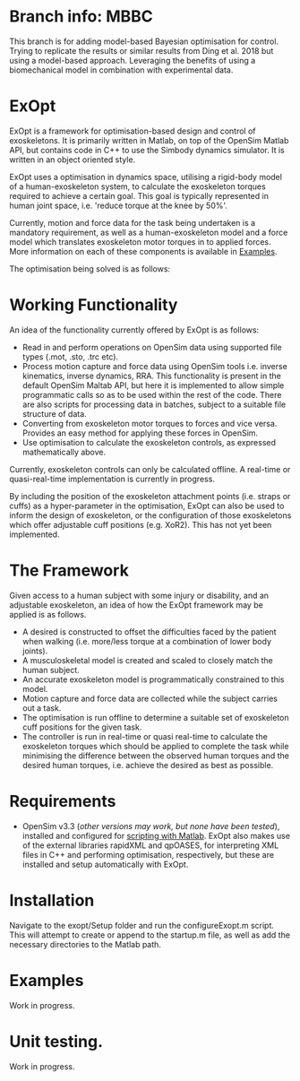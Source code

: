 # Branch info: MBBC
This branch is for adding model-based Bayesian optimisation for control. Trying to replicate the results or similar results from Ding et al. 2018 but using a model-based approach. Leveraging the benefits of using a biomechanical model in combination with experimental data. 

# ExOpt
ExOpt is a framework for optimisation-based design and control of exoskeletons. It is primarily written in Matlab, on top of the OpenSim Matlab API, but contains code in C++ to use the Simbody dynamics simulator. It is written in an object oriented style.

ExOpt uses a optimisation in dynamics space, utilising a  rigid-body model of a human-exoskeleton system, to calculate the exoskeleton torques required to achieve a certain goal. This goal is typically represented in human joint space, i.e. 'reduce torque at the knee by 50%'. 

Currently, motion and force data for the task being undertaken is a mandatory requirement, as well as a human-exoskeleton model and a force model which translates exoskeleton motor torques in to applied forces. More information on each of these components is available in [Examples](#Examples). 

The optimisation being solved is as follows:

# Working Functionality
An idea of the functionality currently offered by ExOpt is as follows:
  * Read in and perform operations on OpenSim data using supported file types (.mot, .sto, .trc etc).
  * Process motion capture and force data using OpenSim tools i.e. inverse kinematics, inverse dynamics, RRA. This functionality is present in the default OpenSim Maltab API, but here it is implemented to allow simple programmatic calls so as to be used within the rest of the code. There are also scripts for processing data in batches, subject to a suitable file structure of data.
  * Converting from exoskeleton motor torques to forces and vice versa. Provides an easy method for applying these forces in OpenSim. 
  * Use optimisation to calculate the exoskeleton controls, as expressed mathematically above. 

Currently, exoskeleton controls can only be calculated offline. A real-time or quasi-real-time implementation is currently in progress.  

By including the position of the exoskeleton attachment points (i.e. straps or cuffs) as a hyper-parameter in the optimisation, ExOpt can also be used to inform the design of exoskeleton, or the configuration of those exoskeletons which offer adjustable cuff positions (e.g. XoR2). This has not yet been implemented.  

# The Framework
Given access to a human subject with some injury or disability, and an adjustable exoskeleton, an idea of how the ExOpt framework may be applied is as follows.
  * A desired is constructed to offset the difficulties faced by the patient when walking (i.e. more/less torque at a combination of lower body joints).
  * A musculoskeletal model is created and scaled to closely match the human subject. 
  * An accurate exoskeleton model is programmatically constrained to this model. 
  * Motion capture and force data are collected while the subject carries out a task. 
  * The optimisation is run offline to determine a suitable set of exoskeleton cuff positions for the given task.
  * The controller is run in real-time or quasi real-time to calculate the exoskeleton torques which should be applied to complete the task while minimising the difference between the observed human torques and the desired human torques, i.e. achieve the desired as best as possible. 

# Requirements
* OpenSim v3.3 (*other versions may work, but none have been tested*), installed and configured for [scripting with Matlab](http://simtk-confluence.stanford.edu:8080/display/OpenSim/Scripting+with+Matlab).
ExOpt also makes use of the external libraries rapidXML and qpOASES, for interpreting XML files in C++ and performing optimisation, respectively, but these are installed and setup automatically with ExOpt. 

# Installation 
Navigate to the exopt/Setup folder and run the configureExopt.m script. This will attempt to create or append to the startup.m file, as well as add the necessary directories to the Matlab path.

# Examples
Work in progress. 
# Unit testing. 

Work in progress.

